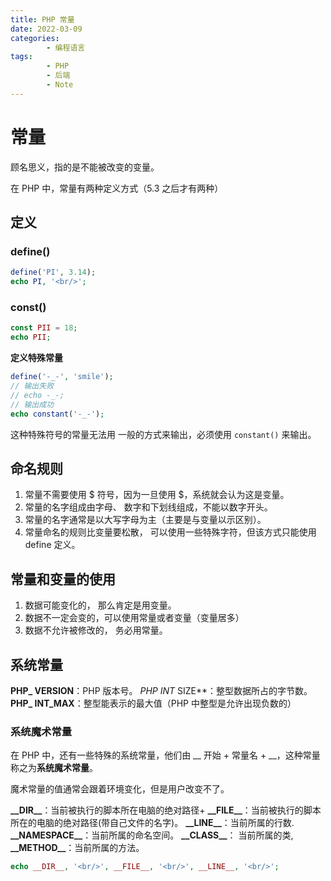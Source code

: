 ```yaml
---
title: PHP 常量
date: 2022-03-09
categories:
        - 编程语言
tags:
        - PHP
        - 后端
        - Note
---
```


# 常量

顾名思义，指的是不能被改变的变量。

在 PHP 中，常量有两种定义方式（5.3 之后才有两种）

## 定义

### define()

```php
define('PI', 3.14);
echo PI, '<br/>';
```

### const()

```php
const PII = 18;
echo PII;
```

**定义特殊常量**

```php
define('-_-', 'smile');
// 输出失败
// echo -_-;
// 输出成功
echo constant('-_-');
```

这种特殊符号的常量无法用 一般的方式来输出，必须使用 `constant()` 来输出。

## 命名规则

1. 常量不需要使用 $ 符号，因为一旦使用 $，系统就会认为这是变量。
2. 常量的名字组成由字母、 数字和下划线组成，不能以数字开头。
3. 常量的名字通常是以大写字母为主（主要是与变量以示区别）。
4. 常量命名的规则比变量要松散， 可以使用一些特殊字符，但该方式只能使用 define 定义。

## 常量和变量的使用

1. 数据可能变化的， 那么肯定是用变量。
2. 数据不一定会变的，可以使用常量或者变量（变量居多）
3. 数据不允许被修改的， 务必用常量。

## 系统常量

**PHP\_ VERSION**：PHP 版本号。
**PHP* INT* SIZE**：整型数据所占的字节数。
**PHP\_ INT_MAX**：整型能表示的最大值（PHP 中整型是允许出现负数的）

### 系统魔术常量

在 PHP 中，还有一些特殊的系统常量，他们由 \_\_ 开始 + 常量名 + \_\_，这种常量称之为**系统魔术常量**。

魔术常量的值通常会跟着环境变化，但是用户改变不了。

**\_\_DIR\_\_**：当前被执行的脚本所在电脑的绝对路径+
**\_\_FILE\_\_**：当前被执行的脚本所在的电脑的绝对路径(带自己文件的名字)。
**\_\_LINE\_\_**：当前所属的行数.
**\_\_NAMESPACE\_\_**：当前所属的命名空间。
**\_\_CLASS\_\_**： 当前所属的类,
**\_\_METHOD\_\_**：当前所属的方法。

```php
echo __DIR__, '<br/>', __FILE__, '<br/>', __LINE__, '<br/>';
```
